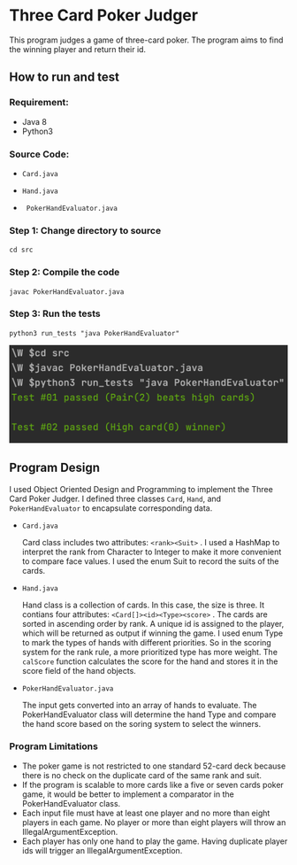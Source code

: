# Three Card Poker Judger

This program judges a game of three-card poker. The program aims to find the winning player and return their id.

## How to run and test

### Requirement: 

- Java 8
- Python3

### Source Code:

- `Card.java`

- `Hand.java`
- ` PokerHandEvaluator.java`



### Step 1: Change directory to source

```
cd src
```

### Step 2: Compile the code

```
javac PokerHandEvaluator.java
```

### Step 3: Run the tests
```
python3 run_tests "java PokerHandEvaluator"
```



![test result](test_result.png) 

## Program Design

I used Object Oriented Design and Programming to implement the Three Card Poker Judger. I defined three classes `Card`, `Hand`, and `PokerHandEvaluator` to encapsulate corresponding data. 

- `Card.java`

  Card class includes two attributes: `<rank><Suit>` . I used a HashMap to interpret the rank from Character to Integer to make it more convenient to compare face values. I used the enum Suit to record the suits of the cards.

- `Hand.java`

  Hand class is a collection of cards. In this case, the size is three. It contians four attributes: `<Card[]><id><Type><score>` . The cards are sorted in ascending order by rank. A unique id is assigned to the player, which will be returned as output if winning the game.  I used enum Type to mark the types of hands with different priorities. So in the scoring system for the rank rule, a more prioritized type has more weight. The `calScore` function calculates the score for the hand and stores it in the score field of the hand objects. 

- `PokerHandEvaluator.java`

  The input gets converted into an array of hands to evaluate. The PokerHandEvaluator class will determine the hand Type and compare the hand score based on the soring system to select the winners.

  

### Program Limitations

- The poker game is not restricted to one standard 52-card deck because there is no check on the duplicate card of the same rank and suit.
- If the program is scalable to more cards like a five or seven cards poker game, it would be better to implement a comparator in the  PokerHandEvaluator class.
- Each input file must have at least one player and no more than eight players in each game. No player or more than eight players will throw an IllegalArgumentException.
- Each player has only one hand to play the game. Having duplicate player ids will trigger an IllegalArgumentException.

